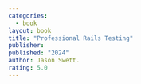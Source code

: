 ```yaml
---
categories:
  - book
layout: book
title: "Professional Rails Testing"
publisher: 
published: "2024"
author: Jason Swett.
rating: 5.0
---
```

